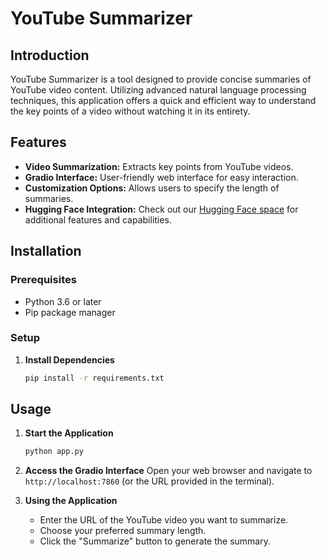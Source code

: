 
# YouTube Summarizer

## Introduction
YouTube Summarizer is a tool designed to provide concise summaries of YouTube video content. Utilizing advanced natural language processing techniques, this application offers a quick and efficient way to understand the key points of a video without watching it in its entirety.

## Features
- **Video Summarization:** Extracts key points from YouTube videos.
- **Gradio Interface:** User-friendly web interface for easy interaction.
- **Customization Options:** Allows users to specify the length of summaries.
- **Hugging Face Integration:** Check out our [Hugging Face space](https://huggingface.co/spaces/Ayushnangia/Whispercpp_yt) for additional features and capabilities.


## Installation

### Prerequisites
- Python 3.6 or later
- Pip package manager

### Setup


1. **Install Dependencies**
   ```bash
   pip install -r requirements.txt
   ```

## Usage

1. **Start the Application**
   ```bash
   python app.py
   ```

2. **Access the Gradio Interface**
   Open your web browser and navigate to `http://localhost:7860` (or the URL provided in the terminal).

3. **Using the Application**
   - Enter the URL of the YouTube video you want to summarize.
   - Choose your preferred summary length.
   - Click the "Summarize" button to generate the summary.
